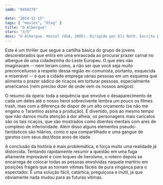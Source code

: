 ```yaml
---
imdb: "0450278"

date: "2014-12-15"
tags: [ "movies", "blog" ]
title: "O Albergue"
stars: "3/5"
desc: "O Albergue. Hostel (USA, 2005). Dirigido por Eli Roth. Escrito por Eli Roth. Com Jay Hernandez, Derek Richardson, Eythor Gudjonsson, Barbara Nedeljakova, Jan Vlasák, Jana Kaderabkova, Jennifer Lim, Keiko Seiko, Lubomír Bukový."
---
```

Este é um thriller que segue a cartilha básica do grupo de jovens descerebrados que entra em uma enrascada ao procurar prazer carnal no albergue de uma cidadezinha do Leste Europeu. O que eles não imaginavam -- nem teriam como, a não ser que você seja muito preconceituoso a respeito dessa região ex-comunista, portanto, esquecida e miserável -- é que a cidade emprega várias pessoas em um esquema que alimenta o prazer sádico de ricaços em torturar pessoas, especialmente americanos (nem preciso dizer de onde vem os nossos amigos).

O resumo da ópera: toda a sequência que envolve o desaparecimento de cada um deles até o nosso heroi sobrevivente lembra um pouco os filmes trash, mas com a diferença de dispor de um alto orçamento (se não me engano o Tarantino assina a produção). É divertido, pois ao mesmo tempo que não damos muita atenção à dor alheia, os personagens mais caricatos são os tais ricaços, que são mostrados como doentes mentais com ares de complexo de inferioridade. Além disso alguns elementos pseudo-fantásticos são hilários, como o spa compartilhado e uma gangue de garotos com seus dez/doze anos de idade.

A conclusão da história é mais problemática, e força muito uma realidade já distorcida. Tentando rapidamente resumir a questão em uma fuga altamente improvável e com toques de heroísmo, o roteiro depois se encarrega de colocar todas as pessoas envolvidas naquele martírio em posições frágeis que as tornam vítimas fáceis de pura vingança para o espectador. É uma solução fácil, catártica, preguiçosa e inútil, já que obviamente nada mudou para as futuras vítimas.
